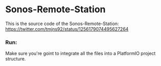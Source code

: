 # Sonos-Remote-Station
This is the source code of the Sonos-Remote-Station: https://twitter.com/tmjns92/status/1256179074495627264 

### Run:
Make sure you're goint to integrate all the files into a PlatformIO project structure.
